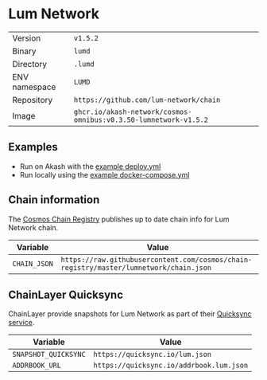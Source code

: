 # Lum Network

| | |
|---|---|
|Version|`v1.5.2`|
|Binary|`lumd`|
|Directory|`.lumd`|
|ENV namespace|`LUMD`|
|Repository|`https://github.com/lum-network/chain`|
|Image|`ghcr.io/akash-network/cosmos-omnibus:v0.3.50-lumnetwork-v1.5.2`|

## Examples

- Run on Akash with the [example deploy.yml](./deploy.yml)
- Run locally using the [example docker-compose.yml](./docker-compose.yml)

## Chain information

The [Cosmos Chain Registry](https://github.com/cosmos/chain-registry) publishes up to date chain info for Lum Network chain.

|Variable|Value|
|---|---|
|`CHAIN_JSON`|`https://raw.githubusercontent.com/cosmos/chain-registry/master/lumnetwork/chain.json`|

## ChainLayer Quicksync

ChainLayer provide snapshots for Lum Network as part of their [Quicksync service](https://quicksync.io/networks/lum.html).

|Variable|Value|
|---|---|
|`SNAPSHOT_QUICKSYNC`|`https://quicksync.io/lum.json`|
|`ADDRBOOK_URL`|`https://quicksync.io/addrbook.lum.json`|
